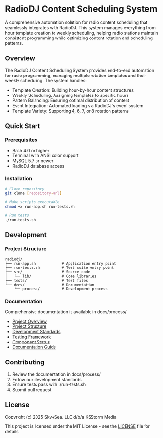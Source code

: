 # RadioDJ Content Scheduling System

A comprehensive automation solution for radio content scheduling that seamlessly integrates with RadioDJ. This system manages everything from hour template creation to weekly scheduling, helping radio stations maintain consistent programming while optimizing content rotation and scheduling patterns.

## Overview

The RadioDJ Content Scheduling System provides end-to-end automation for radio programming, managing multiple rotation templates and their weekly scheduling. The system handles:
- Template Creation: Building hour-by-hour content structures
- Weekly Scheduling: Assigning templates to specific hours
- Pattern Balancing: Ensuring optimal distribution of content
- Event Integration: Automated loading via RadioDJ's event system
- Template Variety: Supporting 4, 6, 7, or 8 rotation patterns

## Quick Start

### Prerequisites
- Bash 4.0 or higher
- Terminal with ANSI color support
- MySQL 5.7 or newer
- RadioDJ database access

### Installation
```bash
# Clone repository
git clone [repository-url]

# Make scripts executable
chmod +x run-app.sh run-tests.sh

# Run tests
./run-tests.sh
```

## Development

### Project Structure
```
radiodj/
├── run-app.sh            # Application entry point
├── run-tests.sh          # Test suite entry point
├── src/                  # Source code
│   └── lib/              # Core libraries
├── tests/                # Test files
└── docs/                 # Documentation
    └── process/          # Development process
```

### Documentation
Comprehensive documentation is available in docs/process/:

- [Project Overview](docs/process/overview.md)
- [Project Structure](docs/process/structure.md)
- [Development Standards](docs/process/standards.md)
- [Testing Framework](docs/process/testing.md)
- [Component Status](docs/process/components.md)
- [Documentation Guide](docs/process/documentation.md)

## Contributing

1. Review the documentation in docs/process/
2. Follow our development standards
3. Ensure tests pass with ./run-tests.sh
4. Submit pull request

## License

Copyright (c) 2025 Sky+Sea, LLC d/b/a KSStorm Media

This project is licensed under the MIT License - see the [LICENSE](LICENSE) file for details.
